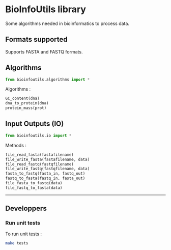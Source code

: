 # BioInfoUtils library

Some algorithms needed in bioinformatics to process data.


## Formats supported

Supports FASTA and FASTQ formats.

## Algorithms

```python
from bioinfoutils.algorithms import *
```

Algorithms :

```python
GC_content(dna)
dna_to_protein(dna)
protein_mass(prot)
```


## Input Outputs (IO)

```python
from bioinfoutils.io import *
```

Methods :

```python
file_read_fasta(fastafilename)
file_write_fasta(fastafilename, data)
file_read_fastq(fastqfilename)
file_write_fastq(fastqfilename, data)
fasta_to_fastq(fasta_in, fastq_out)
fastq_to_fasta(fastq_in, fasta_out)
file_fasta_to_fastq(data)
file_fastq_to_fasta(data)
```



---

## Developpers

### Run unit tests

To run unit tests :

```bash
make tests
```
